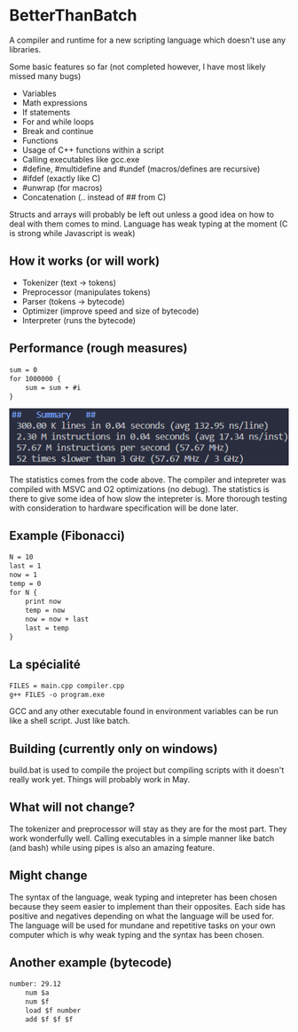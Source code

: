 # BetterThanBatch
A compiler and runtime for a new scripting language which
doesn't use any libraries.

Some basic features so far (not completed however, I have most likely missed many bugs)
- Variables
- Math expressions
- If statements
- For and while loops
- Break and continue
- Functions
- Usage of C++ functions within a script
- Calling executables like gcc.exe
- #define, #multidefine and #undef (macros/defines are recursive)
- #ifdef (exactly like C)
- #unwrap (for macros)
- Concatenation (.. instead of ## from C)

Structs and arrays will probably be left out unless a good idea on how
to deal with them comes to mind.
Language has weak typing at the moment (C is strong while Javascript is weak)

## How it works (or will work)
- Tokenizer     (text -> tokens)
- Preprocessor  (manipulates tokens)
- Parser        (tokens -> bytecode)
- Optimizer     (improve speed and size of bytecode)
- Interpreter   (runs the bytecode)

## Performance (rough measures)
```
sum = 0
for 1000000 {
    sum = sum + #i
}
```
![](docs/img/perf-23-04-08.png)

The statistics comes from the code above.
The compiler and intepreter was compiled with MSVC
and O2 optimizations (no debug). The statistics
is there to give some idea of how slow the intepreter
is. More thorough testing with consideration to hardware
specification will be done later.

## Example (Fibonacci)
```
N = 10
last = 1
now = 1
temp = 0
for N {
    print now
    temp = now
    now = now + last
    last = temp
}
```

## La spécialité
```
FILES = main.cpp compiler.cpp
g++ FILES -o program.exe
```
GCC and any other executable found in environment variables
can be run like a shell script. Just like batch.

## Building (currently only on windows)
build.bat is used to compile the project but
compiling scripts with it doesn't really work
yet. Things will probably work in May.

## What will not change?
The tokenizer and preprocessor will stay as they are for the most part.
They work wonderfully well.
Calling executables in a simple manner like batch (and bash) while
using pipes is also an amazing feature.

## Might change
The syntax of the language, weak typing and intepreter has been
chosen because they seem easier to implement than their opposites.
Each side has positive and negatives depending on what the
language will be used for. The language will be used
for mundane and repetitive tasks on your own computer which
is why weak typing and the syntax has been chosen.

## Another example (bytecode)
```
number: 29.12
    num $a
    num $f
    load $f number
    add $f $f $f
```
